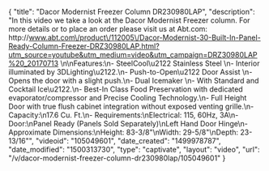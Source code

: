 {
    "title": "Dacor Modernist Freezer Column DR230980LAP",
    "description": "In this video we take a look at the Dacor Modernist Freezer column.  For more details or to place an order please visit us at Abt.com: http:\/\/www.abt.com\/product\/112005\/Dacor-Modernist-30-Built-In-Panel-Ready-Column-Freezer-DRZ30980LAP.html?utm_source=youtube&utm_medium=video&utm_campaign=DRZ30980LAP%20_20170713 \n\nFeatures:\n- SteelCool\u2122 Stainless Steel \n- Interior illuminated by 3DLighting\u2122.\n- Push-to-Open\u2122 Door Assist \n- Opens the door with a slight push.\n- Dual Icemaker \n- With Standard and Cocktail Ice\u2122.\n- Best-In Class Food Preservation with dedicated evaporator\/compressor and Precise Cooling Technology.\n- Full Height Door with true flush cabinet integration without exposed venting grille.\n- Capacity:\n17.6 Cu. Ft.\n- Requirements:\nElectrical: 115, 60Hz, 3A\n- Door:\nPanel Ready (Panels Sold Separately)\nLeft Hand Door Hinge\n- Approximate Dimensions:\nHeight: 83-3\/8\"\nWidth: 29-5\/8\"\nDepth: 23-13\/16\"",
    "videoid": "105049601",
    "date_created": "1499978787",
    "date_modified": "1500313730",
    "type": "captivate",
    "layout": "video",
    "url": "\/v\/dacor-modernist-freezer-column-dr230980lap\/105049601"
}